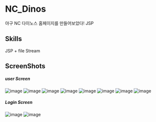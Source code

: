 # NC_Dinos

야구 NC 다이노스 홈페이지를 만들어보았다!
JSP 


Skills
-----------------------------------
JSP + file Stream


ScreenShots
-------------------------------------

##### user Screen
![image](https://user-images.githubusercontent.com/26542929/75114135-d6f9ce00-5696-11ea-83a6-93254c50b13f.png)
![image](https://user-images.githubusercontent.com/26542929/75114133-d3fedd80-5696-11ea-9b9c-d17a5017c1d5.png)
![image](https://user-images.githubusercontent.com/26542929/75114137-db25eb80-5696-11ea-963f-ef305f18888a.png)
![image](https://user-images.githubusercontent.com/26542929/75114139-dd884580-5696-11ea-87ef-e2718a09bb20.png)
![image](https://user-images.githubusercontent.com/26542929/75114140-df520900-5696-11ea-9e92-b4fe424a81d7.png)
![image](https://user-images.githubusercontent.com/26542929/75114142-e1b46300-5696-11ea-89c4-c3ce7dc5aa17.png)
![image](https://user-images.githubusercontent.com/26542929/75114144-e416bd00-5696-11ea-9057-4051383ed4e8.png)
![image](https://user-images.githubusercontent.com/26542929/75114148-e842da80-5696-11ea-972f-a13dea6533d2.png)

##### Login Screen
![image](https://user-images.githubusercontent.com/26542929/75114130-ccd7cf80-5696-11ea-87e4-c6cf1dcbd6a9.png)
![image](https://user-images.githubusercontent.com/26542929/75114128-c9444880-5696-11ea-81d0-6f7ef0ab02df.png)
